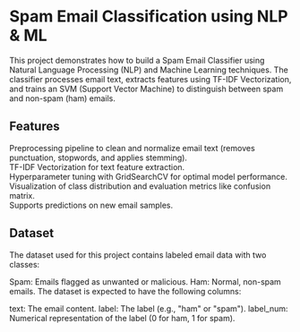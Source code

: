<h1>Spam Email Classification using NLP & ML</h1>
This project demonstrates how to build a Spam Email Classifier using Natural Language Processing (NLP) and Machine Learning techniques. The classifier processes email text, extracts features using TF-IDF Vectorization, and trains an SVM (Support Vector Machine) to distinguish between spam and non-spam (ham) emails.

<h2>Features</h2>
Preprocessing pipeline to clean and normalize email text (removes punctuation, stopwords, and applies stemming).<br>
TF-IDF Vectorization for text feature extraction.<br>
Hyperparameter tuning with GridSearchCV for optimal model performance.<br>
Visualization of class distribution and evaluation metrics like confusion matrix.<br>
Supports predictions on new email samples.<br>

<h2>Dataset</h2>
The dataset used for this project contains labeled email data with two classes:

Spam: Emails flagged as unwanted or malicious.
Ham: Normal, non-spam emails.
The dataset is expected to have the following columns:

text: The email content.
label: The label (e.g., "ham" or "spam").
label_num: Numerical representation of the label (0 for ham, 1 for spam).

